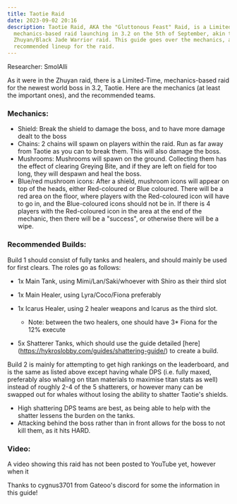```yaml
---
title: Taotie Raid
date: 2023-09-02 20:16
description: Taotie Raid, AKA the "Gluttonous Feast" Raid, is a Limited-Time
  mechanics-based raid launching in 3.2 on the 5th of September, akin to the
  Zhuyan/Black Jade Warrior raid. This guide goes over the mechanics, and the
  recommended lineup for the raid.
---
```

Researcher: SmolAlli

As it were in the Zhuyan raid, there is a Limited-Time, mechanics-based raid for the newest world boss in 3.2, Taotie. Here are the mechanics (at least the important ones), and the recommended teams.

### Mechanics:

* Shield: Break the shield to damage the boss, and to have more damage dealt to the boss
* Chains: 2 chains will spawn on players within the raid. Run as far away from Taotie as you can to break them. This will also damage the boss.
* Mushrooms: Mushrooms will spawn on the ground. Collecting them has the effect of clearing Greying Bite, and if they are left on field for too long, they will despawn and heal the boss.
* Blue/red mushroom icons: After a shield, mushroom icons will appear on top of the heads, either Red-coloured or Blue coloured. There will be a red area on the floor, where players with the Red-coloured icon will have to go in, and the Blue-coloured icons should not be in. If there is 4 players with the Red-coloured icon in the area at the end of the mechanic, then there will be a "success", or otherwise there will be a wipe.

### Recommended Builds:

Build 1 should consist of fully tanks and healers, and should mainly be used for first clears. The roles go as follows:

* 1x Main Tank, using Mimi/Lan/Saki/whoever with Shiro as their third slot
* 1x Main Healer, using Lyra/Coco/Fiona preferably
* 1x Icarus Healer, using 2 healer weapons and Icarus as the third slot.

  * Note: between the two healers, one should have 3* Fiona for the 12% execute
* 5x Shatterer Tanks, which should use the guide detailed \[here](https://hykroslobby.com/guides/shattering-guide/) to create a build.

Build 2 is mainly for attempting to get high rankings on the leaderboard, and is the same as listed above except having whale DPS (i.e. fully maxed, preferably also whaling on titan materials to maximise titan stats as well) instead of roughly 2-4 of the 5 shatterers, or however many can be swapped out for whales without losing the ability to shatter Taotie's shields.

* High shattering DPS teams are best, as being able to help with the shatter lessens the burden on the tanks.
* Attacking behind the boss rather than in front allows for the boss to not kill them, as it hits HARD.

### Video:

A video showing this raid has not been posted to YouTube yet, however when it



Thanks to cygnus3701 from Gateoo's discord for some the information in this guide!